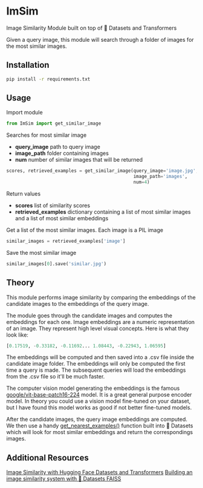 # ImSim
Image Similarity Module built on top of 🤗 Datasets and Transformers

Given a query image, this module will search through a folder of images for the most similar images.

## Installation
```bash
pip install -r requirements.txt
```

## Usage

Import module
```python
from ImSim import get_similar_image
```

Searches for most similar image
- **query_image** path to query image
- **image_path** folder containing images
- **num** number of similar images that will be returned
```python
scores, retrieved_examples = get_similar_image(query_image='image.jpg',
                                               image_path='images',
                                               num=4)
```

Return values
- **scores** list of similarity scores
- **retrieved_examples** dictionary containing a list of most similar images and a list of most similar embeddings

Get a list of the most similar images. Each image is a PIL image
```python
similar_images = retrieved_examples['image']
```

Save the most similar image
```python
similar_images[0].save('similar.jpg')
```

## Theory
This module performs image similarity by comparing the embeddings of the candidate images to the embeddings of the query image.

The module goes through the candidate images and computes the embeddings for each one. Image embeddings are a numeric representation of an image. They represent high level visual concepts. Here is what they look like:
```python
[0.17519, -0.33182, -0.11692... 1.08443, -0.22943, 1.06595]
```
The embeddings will be computed and then saved into a .csv file inside the candidate image folder. The embeddings will only be computed the first time a query is made. The subsequent queries will load the embeddings from the .csv file so it'll be much faster. 

The computer vision model generating the embeddings is the famous [google/vit-base-patch16-224](https://huggingface.co/google/vit-base-patch16-224) model. It is a great general purpose encoder model. In theory you could use a vision model fine-tuned on your dataset, but I have found this model works as good if not better fine-tuned models.

After the candidate images, the query image embeddings are computed. We then use a handy [get_nearest_examples()](https://huggingface.co/docs/datasets/v2.16.1/en/package_reference/main_classes#datasets.Dataset.get_nearest_examples) function built into 🤗 Datasets which will look for most similar embeddings and return the correspondings images.

## Additional Resources
[Image Similarity with Hugging Face Datasets and Transformers](https://huggingface.co/blog/image-similarity)
[Building an image similarity system with 🤗 Datasets FAISS](https://colab.research.google.com/gist/sayakpaul/5b5b5a9deabd3c5d8cb5ef8c7b4bb536/image_similarity_faiss.ipynb)

